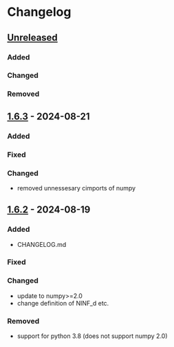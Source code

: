 # Changelog


## [Unreleased]

### Added


### Changed


### Removed

## [1.6.3] - 2024-08-21

### Added
### Fixed
### Changed
- removed unnessesary cimports of numpy

## [1.6.2] - 2024-08-19

### Added

- CHANGELOG.md

### Fixed

### Changed
- update to numpy>=2.0
- change definition of NINF_d etc.

### Removed
- support for python 3.8 (does not support numpy 2.0)



[unreleased]: https://github.com/MaxBo/cythonarrays/compare/v1.6.3...HEAD
[1.6.3]: https://github.com/MaxBo/cythonarrays/compare/v1.6.2...v1.6.3
[1.6.2]: https://github.com/MaxBo/cythonarrays/compare/v1.6.1...v1.6.2
[1.6.1]: https://github.com/MaxBo/cythonarrays/releases/tag/v1.6.1
